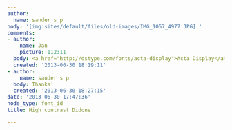 ```yaml
---
author:
  name: sander s p
body: '[img:sites/default/files/old-images/IMG_1057_4977.JPG] '
comments:
- author:
    name: Jan
    picture: 112311
  body: <a href="http://dstype.com/fonts/acta-display">Acta Display</a>.
  created: '2013-06-30 18:19:11'
- author:
    name: sander s p
  body: Thanks!
  created: '2013-06-30 18:27:15'
date: '2013-06-30 17:47:36'
node_type: font_id
title: High contrast Didone

---
```

